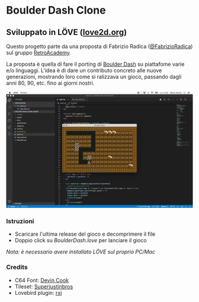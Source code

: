 # Boulder Dash Clone

## Sviluppato in LÖVE ([love2d.org](https://love2d.org/))

Questo progetto parte da una proposta di Fabrizio Radica ([@FabrizioRadica](https://github.com/FabrizioRadica)) sul gruppo [RetroAcademy](https://www.facebook.com/groups/retroacademy/).

La proposta è quella di fare il porting di [Boulder Dash](https://it.wikipedia.org/wiki/Boulder_Dash) su piattafome varie e/o linguaggi.
L'idea è di dare un contributo concreto alle nuove generazioni, mostrando loro come si ralizzava un gioco, passando dagli anni 80, 90, etc. fino ai giorni nostri.

![Work in Progress](https://github.com/marcosecchi/boulder-dash-clone-love2d/blob/master/docs/images/wip_01.png)

### Istruzioni

* Scaricare l'ultima release del gioco e decomprimere il file
* Doppio click su _BoulderDash.love_ per lanciare il gioco

_Nota: è necessario avere installato LÖVE sul proprio PC/Mac_

### Credits

* C64 Font: [Devin Cook](https://www.dafont.com/commodore-64-pixelized.font)
* Tileset: [Superjustinbros](https://www.spriters-resource.com/commodore_64/boulderdash/sheet/74444/)
* Lovebird plugin: [rxi](https://github.com/rxi/lovebird)

